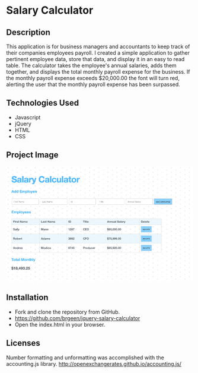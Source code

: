 # Salary Calculator

## Description

This application is for business managers and accountants to keep track of their companies employees payroll. I created a simple application to gather pertinent employee data, store that data, and display it in an easy to read table. The calculator takes the employee's annual salaries, adds them together, and displays the total monthly payroll expense for the business. If the monthly payroll expense exceeds $20,000.00 the font will turn red, alerting the user that the monthly payroll expense has been surpassed. 

## Technologies Used

- Javascript
- jQuery
- HTML
- CSS

## Project Image

![Alt text](images/salary_calculator_screenshot.jpg?raw=true "Project Image")

## Installation

- Fork and clone the repository from GitHub.
- https://github.com/brgeen/jquery-salary-calculator
- Open the index.html in your browser.

## Licenses

Number formatting and unformatting was accomplished with the accounting.js library.
http://openexchangerates.github.io/accounting.js/


